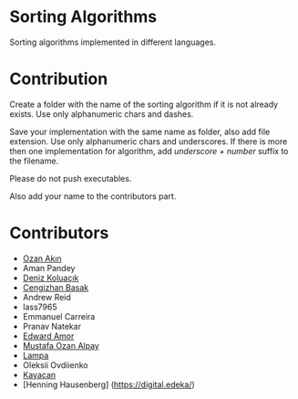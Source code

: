 # Sorting Algorithms

Sorting algorithms implemented in different languages.

# Contribution

Create a folder with the name of the sorting algorithm if it is not already exists. Use only alphanumeric chars and dashes.

Save your implementation with the same name as folder, also add file extension. Use only alphanumeric chars and underscores. If there is more then one implementation for algorithm, add _underscore + number_ suffix to the filename.

Please do not push executables.

Also add your name to the contributors part.

# Contributors

* [Ozan Akın](https://github.com/oznakn)
* Aman Pandey
* [Deniz Koluaçık](https://github.com/koluacik)
* [Cengizhan Basak](https://github.com/cengizhanbasak)
* Andrew Reid
* lass7965
* Emmanuel Carreira
* Pranav Natekar
* [Edward Amor](https://github.com/Skellet0r)
* [Mustafa Ozan Alpay](https://github.com/frozsgy)
* [Lampa](https://github.com/swetlana-spb)
* Oleksii Ovdiienko
* [Kayacan](https://github.com/kayacanv)
* [Henning Hausenberg] (https://digital.edeka/)
